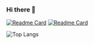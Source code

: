 ### Hi there 👋

[![Readme Card](https://github-readme-stats.vercel.app/api/pin/?username=sipt&theme=tokyonight&repo=shuttle)](https://github.com/sipt/shuttle)
[![Readme Card](https://github-readme-stats.vercel.app/api/pin/?username=TTNomi&theme=tokyonight&repo=awpark)](https://github.com/TTNomi/awpark)

![Top Langs](https://github-readme-stats.vercel.app/api/top-langs/?username=sipt&layout=compact&theme=tokyonight)
